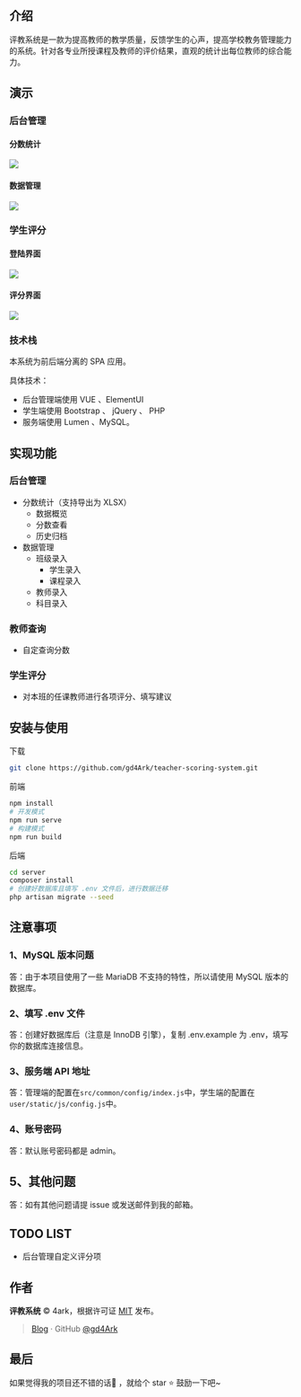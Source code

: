 ## 介绍

评教系统是一款为提高教师的教学质量，反馈学生的心声，提高学校教务管理能力的系统。针对各专业所授课程及教师的评价结果，直观的统计出每位教师的综合能力。

## 演示

### 后台管理

#### 分数统计

![](https://i.loli.net/2019/06/04/5cf65d16a5fbd68682.gif)

#### 数据管理

![](https://i.loli.net/2019/06/04/5cf660cf6c73a69592.gif)

### 学生评分

#### 登陆界面 

![](https://i.loli.net/2019/06/04/5cf65ac8f318810324.png)

#### 评分界面

![](https://i.loli.net/2019/06/04/5cf65addb629f13916.png)

### 技术栈

本系统为前后端分离的 SPA 应用。

具体技术：

- 后台管理端使用 VUE 、ElementUI
- 学生端使用 Bootstrap 、 jQuery 、 PHP
- 服务端使用 Lumen 、MySQL。

## 实现功能

### 后台管理

- 分数统计（支持导出为 XLSX）
  - 数据概览
  - 分数查看
  - 历史归档
- 数据管理
  - 班级录入
    - 学生录入
    - 课程录入
  - 教师录入
  - 科目录入

### 教师查询

- 自定查询分数

### 学生评分

- 对本班的任课教师进行各项评分、填写建议

## 安装与使用

下载

```bash
git clone https://github.com/gd4Ark/teacher-scoring-system.git
```

前端

```bash
npm install
# 开发模式
npm run serve
# 构建模式
npm run build
```

后端

```bash
cd server
composer install
# 创建好数据库且填写 .env 文件后，进行数据迁移
php artisan migrate --seed
```

## 注意事项

### 1、MySQL 版本问题

答：由于本项目使用了一些 MariaDB 不支持的特性，所以请使用 MySQL 版本的数据库。

### 2、填写 .env 文件

答：创建好数据库后（注意是 InnoDB 引擎），复制 .env.example 为 .env，填写你的数据库连接信息。

### 3、服务端 API 地址

答：管理端的配置在`src/common/config/index.js`中，学生端的配置在`user/static/js/config.js`中。

### 4、账号密码

答：默认账号密码都是 admin。

## 5、其他问题

答：如有其他问题请提 issue 或发送邮件到我的邮箱。

## TODO LIST

- 后台管理自定义评分项

## 作者

**评教系统** © 4ark，根据许可证 [MIT](https://github.com/gd4Ark/learn-english/blob/master/LICENSE) 发布。

> [Blog](https://4ark.me/) · GitHub [@gd4Ark](https://github.com/gd4Ark)

## 最后

如果觉得我的项目还不错的话👏 ，就给个 star ⭐ 鼓励一下吧~

